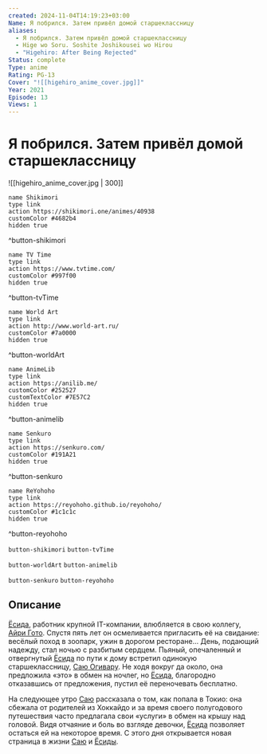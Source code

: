 ```yaml
---
created: 2024-11-04T14:19:23+03:00
Name: Я побрился. Затем привёл домой старшеклассницу
aliases:
  - Я побрился. Затем привёл домой старшеклассницу
  - Hige wo Soru. Soshite Joshikousei wo Hirou
  - "Higehiro: After Being Rejected"
Status: complete
Type: anime
Rating: PG-13
Cover: "![[higehiro_anime_cover.jpg]]"
Year: 2021
Episode: 13
Views: 1
---
```


# Я побрился. Затем привёл домой старшеклассницу

![[higehiro_anime_cover.jpg | 300]]

```button
name Shikimori
type link
action https://shikimori.one/animes/40938
customColor #4682b4
hidden true
```
^button-shikimori

```button
name TV Time
type link
action https://www.tvtime.com/
customColor #997f00
hidden true
```
^button-tvTime

```button
name World Art
type link
action http://www.world-art.ru/
customColor #7a0000
hidden true
```
^button-worldArt

```button
name AnimeLib
type link
action https://anilib.me/
customColor #252527
customTextColor #7E57C2
hidden true
```
^button-animelib

```button
name Senkuro
type link
action https://senkuro.com/
customColor #191A21
hidden true
```
^button-senkuro

```button
name ReYohoho
type link
action https://reyohoho.github.io/reyohoho/
customColor #1c1c1c
hidden true
```
^button-reyohoho

`button-shikimori` `button-tvTime`

`button-worldArt` `button-animelib`

`button-senkuro` `button-reyohoho`

## Описание

[Ёсида](https://shikimori.one/characters/181335-yoshida), работник крупной IT-компании, влюбляется в свою коллегу, [Айри Гото](https://shikimori.one/characters/170261-airi-gotou). Спустя пять лет он осмеливается пригласить её на свидание: весёлый поход в зоопарк, ужин в дорогом ресторане... День, подающий надежду, стал ночью с разбитым сердцем. Пьяный, опечаленный и отвергнутый [Ёсида](https://shikimori.one/characters/181335-yoshida) по пути к дому встретил одинокую старшеклассницу, [Саю Огивару](https://shikimori.one/characters/181333-sayu-ogiwara). Не ходя вокруг да около, она предложила «это» в обмен на ночлег, но [Ёсида](https://shikimori.one/characters/181335-yoshida), благородно отказавшись от предложения, пустил её переночевать бесплатно.

На следующее утро [Саю](https://shikimori.one/characters/181333-sayu-ogiwara) рассказала о том, как попала в Токио: она сбежала от родителей из Хоккайдо и за время своего полугодового путешествия часто предлагала свои «услуги» в обмен на крышу над головой. Видя отчаяние и боль во взгляде девочки, [Ёсида](https://shikimori.one/characters/181335-yoshida) позволяет остаться ей на некоторое время. С этого дня открывается новая страница в жизни [Саю](https://shikimori.one/characters/181333-sayu-ogiwara) и [Ёсиды](https://shikimori.one/characters/181335-yoshida).
